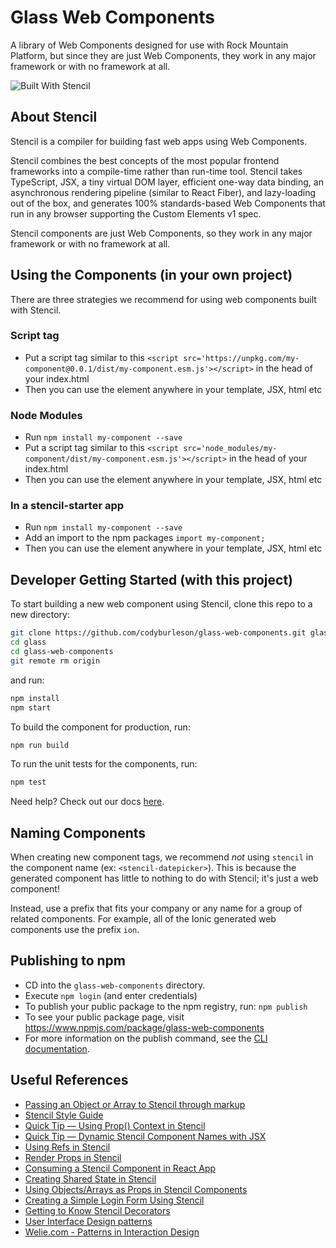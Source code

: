 # Glass Web Components

A library of Web Components designed for use with Rock Mountain Platform, but since they are just Web Components, they work in any major framework or with no framework at all.

![Built With Stencil](https://img.shields.io/badge/-Built%20With%20Stencil-16161d.svg?logo=data%3Aimage%2Fsvg%2Bxml%3Bbase64%2CPD94bWwgdmVyc2lvbj0iMS4wIiBlbmNvZGluZz0idXRmLTgiPz4KPCEtLSBHZW5lcmF0b3I6IEFkb2JlIElsbHVzdHJhdG9yIDE5LjIuMSwgU1ZHIEV4cG9ydCBQbHVnLUluIC4gU1ZHIFZlcnNpb246IDYuMDAgQnVpbGQgMCkgIC0tPgo8c3ZnIHZlcnNpb249IjEuMSIgaWQ9IkxheWVyXzEiIHhtbG5zPSJodHRwOi8vd3d3LnczLm9yZy8yMDAwL3N2ZyIgeG1sbnM6eGxpbms9Imh0dHA6Ly93d3cudzMub3JnLzE5OTkveGxpbmsiIHg9IjBweCIgeT0iMHB4IgoJIHZpZXdCb3g9IjAgMCA1MTIgNTEyIiBzdHlsZT0iZW5hYmxlLWJhY2tncm91bmQ6bmV3IDAgMCA1MTIgNTEyOyIgeG1sOnNwYWNlPSJwcmVzZXJ2ZSI%2BCjxzdHlsZSB0eXBlPSJ0ZXh0L2NzcyI%2BCgkuc3Qwe2ZpbGw6I0ZGRkZGRjt9Cjwvc3R5bGU%2BCjxwYXRoIGNsYXNzPSJzdDAiIGQ9Ik00MjQuNywzNzMuOWMwLDM3LjYtNTUuMSw2OC42LTkyLjcsNjguNkgxODAuNGMtMzcuOSwwLTkyLjctMzAuNy05Mi43LTY4LjZ2LTMuNmgzMzYuOVYzNzMuOXoiLz4KPHBhdGggY2xhc3M9InN0MCIgZD0iTTQyNC43LDI5Mi4xSDE4MC40Yy0zNy42LDAtOTIuNy0zMS05Mi43LTY4LjZ2LTMuNkgzMzJjMzcuNiwwLDkyLjcsMzEsOTIuNyw2OC42VjI5Mi4xeiIvPgo8cGF0aCBjbGFzcz0ic3QwIiBkPSJNNDI0LjcsMTQxLjdIODcuN3YtMy42YzAtMzcuNiw1NC44LTY4LjYsOTIuNy02OC42SDMzMmMzNy45LDAsOTIuNywzMC43LDkyLjcsNjguNlYxNDEuN3oiLz4KPC9zdmc%2BCg%3D%3D&colorA=16161d&style=flat-square)

## About Stencil

Stencil is a compiler for building fast web apps using Web Components.

Stencil combines the best concepts of the most popular frontend frameworks into a compile-time rather than run-time tool.  Stencil takes TypeScript, JSX, a tiny virtual DOM layer, efficient one-way data binding, an asynchronous rendering pipeline (similar to React Fiber), and lazy-loading out of the box, and generates 100% standards-based Web Components that run in any browser supporting the Custom Elements v1 spec.

Stencil components are just Web Components, so they work in any major framework or with no framework at all.

## Using the Components (in your own project)

There are three strategies we recommend for using web components built with Stencil.

### Script tag

- Put a script tag similar to this `<script src='https://unpkg.com/my-component@0.0.1/dist/my-component.esm.js'></script>` in the head of your index.html
- Then you can use the element anywhere in your template, JSX, html etc

### Node Modules
- Run `npm install my-component --save`
- Put a script tag similar to this `<script src='node_modules/my-component/dist/my-component.esm.js'></script>` in the head of your index.html
- Then you can use the element anywhere in your template, JSX, html etc

### In a stencil-starter app
- Run `npm install my-component --save`
- Add an import to the npm packages `import my-component;`
- Then you can use the element anywhere in your template, JSX, html etc

## Developer Getting Started (with this project)

To start building a new web component using Stencil, clone this repo to a new directory:

```bash
git clone https://github.com/codyburleson/glass-web-components.git glass
cd glass
cd glass-web-components
git remote rm origin
```

and run:

```bash
npm install
npm start
```

To build the component for production, run:

```bash
npm run build
```

To run the unit tests for the components, run:

```bash
npm test
```

Need help? Check out our docs [here](https://stenciljs.com/docs/my-first-component).

## Naming Components

When creating new component tags, we recommend _not_ using `stencil` in the component name (ex: `<stencil-datepicker>`). This is because the generated component has little to nothing to do with Stencil; it's just a web component!

Instead, use a prefix that fits your company or any name for a group of related components. For example, all of the Ionic generated web components use the prefix `ion`.

## Publishing to npm

- CD into the `glass-web-components` directory.
- Execute `npm login` (and enter credentials)
- To publish your public package to the npm registry, run: `npm publish`
- To see your public package page, visit https://www.npmjs.com/package/glass-web-components
- For more information on the publish command, see the [CLI documentation](https://docs.npmjs.com/cli/publish).

## Useful References

- [Passing an Object or Array to Stencil through markup](https://dev.to/teamhive/passing-an-object-or-array-to-stencil-through-markup-5657)
- [Stencil Style Guide](https://github.com/ionic-team/stencil/blob/master/STYLE_GUIDE.md)
- [Quick Tip — Using Prop() Context in Stencil](https://gilfink.medium.com/quick-tip-using-prop-context-in-stencil-6764f6e2e981)
- [Quick Tip — Dynamic Stencil Component Names with JSX](https://gilfink.medium.com/quick-tip-dynamic-stencil-component-names-with-jsx-cf7687a418e6)
- [Using Refs in Stencil](https://gilfink.medium.com/using-refs-in-stencil-3a709467f5c7)
- [Render Props in Stencil](https://gilfink.medium.com/render-props-in-stencil-d9ce7f9d343b)
- [Consuming a Stencil Component in React App](https://medium.com/hackernoon/consuming-a-stencil-component-in-react-app-aa3f37f9e49a)
- [Creating Shared State in Stencil](https://gilfink.medium.com/creating-shared-state-in-stencil-3beac77477e8)
- [Using Objects/Arrays as Props in Stencil Components](https://gilfink.medium.com/using-complex-objects-arrays-as-props-in-stencil-components-f2d54b093e85)
- [Creating a Simple Login Form Using Stencil](https://gilfink.medium.com/creating-a-simple-login-form-using-stencil-537098742b4e)
- [Getting to Know Stencil Decorators](https://gilfink.medium.com/getting-to-know-stencil-decorators-350c13ce6d38)
- [User Interface Design patterns](http://ui-patterns.com/)
- [Welie.com - Patterns in Interaction Design](http://www.welie.com/patterns/index.php)
